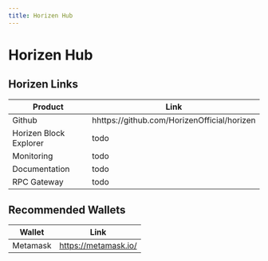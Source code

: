 ```yaml
---
title: Horizen Hub
---
```


# Horizen Hub


## Horizen Links

| Product | Link |
| --- | --- |
| Github | hhttps://github.com/HorizenOfficial/horizen |
| Horizen Block Explorer | todo |
| Monitoring | todo |
| Documentation | todo |
| RPC Gateway | todo |


## Recommended Wallets

| Wallet | Link |
| --- | --- |
| Metamask | https://metamask.io/ |
